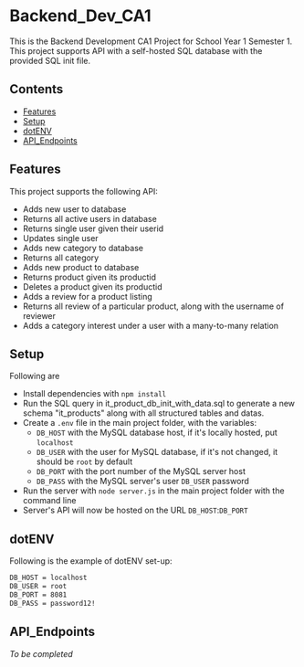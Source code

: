 # Backend_Dev_CA1

This is the Backend Development CA1 Project for School Year 1 Semester 1.
This project supports API with a self-hosted SQL database with the provided SQL init file.

## Contents

- [Features](#Features)
- [Setup](#Setup)
- [dotENV](#dotENV)
- [API_Endpoints](#API_Endpoints)

## Features

This project supports the following API:
- Adds new user to database
- Returns all active users in database
- Returns single user given their userid
- Updates single user 
- Adds new category to database
- Returns all category
- Adds new product to database
- Returns product given its productid
- Deletes a product given its productid
- Adds a review for a product listing
- Returns all review of a particular product, along with the username of reviewer
- Adds a category interest under a user with a many-to-many relation

## Setup

Following are 
- Install dependencies with `npm install`
- Run the SQL query in it_product_db_init_with_data.sql to generate a new schema "it_products" along with all structured tables and datas.
- Create a `.env` file in the main project folder, with the variables: 
    - `DB_HOST` with the MySQL database host, if it's locally hosted, put `localhost`
    - `DB_USER` with the user for MySQL database, if it's not changed, it should be `root` by default
    - `DB_PORT` with the port number of the MySQL server host
    - `DB_PASS` with the MySQL server's user `DB_USER` password
- Run the server with `node server.js` in the main project folder with the command line
- Server's API will now be hosted on the URL `DB_HOST`:`DB_PORT`

## dotENV

Following is the example of dotENV set-up:
```sh
DB_HOST = localhost
DB_USER = root
DB_PORT = 8081
DB_PASS = password12!
```

## API_Endpoints

_To be completed_